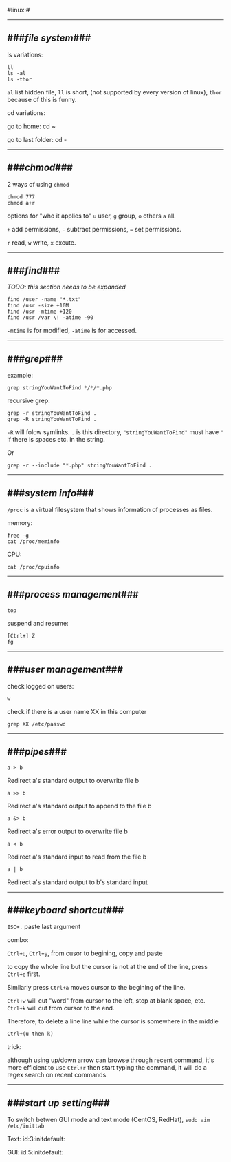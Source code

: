 #linux:#

---
###_file system_###
---
ls variations:

    ll
    ls -al
    ls -thor

`al` list hidden file, `ll` is short, (not supported by every version of linux), `thor` because of this is funny.


cd variations:

go to home:
    cd ~

go to last folder:
    cd -

---
###_chmod_###
---

2 ways of using `chmod`

    chmod 777
    chmod a+r

options for "who it applies to" `u` user, `g` group, `o` others `a` all.

`+` add permissions, `-` subtract permissions, `=` set permissions.

`r` read, `w` write, `x` excute.

---
###_find_###
---

_TODO: this section needs to be expanded_


    find /user -name "*.txt"
    find /usr -size +10M
    find /usr -mtime +120
    find /usr /var \! -atime -90

`-mtime` is for modified, `-atime` is for accessed.

---
###_grep_###
---

example:

    grep stringYouWantToFind */*/*.php

recursive grep:

    grep -r stringYouWantToFind .
    grep -R stringYouWantToFind .

`-R` will folow symlinks. `.` is this directory, `"stringYouWantToFind"` must have `"` if there is spaces etc. in the string.

Or

    grep -r --include "*.php" stringYouWantToFind .

---
###_system info_###
---
`/proc` is a virtual filesystem that shows information of processes as files.

memory:

    free -g
    cat /proc/meminfo
    
CPU:

    cat /proc/cpuinfo


---
###_process management_###
---

    top

suspend and resume:

    [Ctrl+] Z
    fg
    

---
###_user management_###
---

check logged on users:

    w

check if there is a user name XX in this computer

    grep XX /etc/passwd


---
###_pipes_###
---

    a > b

Redirect a's standard output to overwrite file b

    a >> b

Redirect a's standard output to append to the file b

    a &> b

Redirect a's error output to overwrite file b

    a < b

Redirect a's standard input to read from the file b

    a | b

Redirect a's standard output to b's standard input



---
###_keyboard shortcut_###
---
`ESC+.` paste last argument

combo:

`Ctrl+u`, `Ctrl+y`, from cusor to begining, copy and paste

to copy the whole line but the cursor is not at the end of the line, press `Ctrl+e` first.

Similarly press `Ctrl+a` moves cursor to the begining of the line.

`Ctrl+w` will cut "word" from cursor to the left, stop at blank space, etc.
`Ctrl+k` will cut from cursor to the end.

Therefore, to delete a line line while the cursor is somewhere in the middle

    Ctrl+(u then k)

trick:

although using up/down arrow can browse through recent command, it's more efficient to use `Ctrl+r` then start typing the command, it will do a regex search on recent commands.

---
###_start up setting_###
---
To switch betwen GUI mode and text mode (CentOS, RedHat), `sudo vim /etc/inittab`

Text:
    id:3:initdefault:

GUI:
    id:5:initdefault: